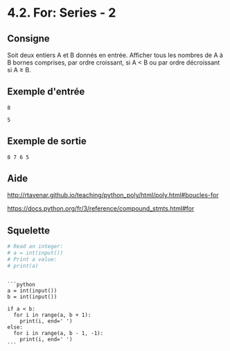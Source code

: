 # 4.2. For: Series - 2

## Consigne

Soit deux entiers A et B donnés en entrée. Afficher tous les nombres de A à B bornes comprises, par ordre croissant, si A < B ou par ordre décroissant si A ≥ B.

## Exemple d'entrée

```
8
```

```
5
```

## Exemple de sortie

```
8 7 6 5
```

## Aide

http://rtavenar.github.io/teaching/python_poly/html/poly.html#boucles-for

https://docs.python.org/fr/3/reference/compound_stmts.html#for

## Squelette

```python
# Read an integer:
# a = int(input())
# Print a value:
# print(a)
```

````{dropdown} Proposition de solution

```python
a = int(input())
b = int(input())

if a < b:
  for i in range(a, b + 1):
    print(i, end=' ')
else:
  for i in range(a, b - 1, -1):
    print(i, end=' ')
```
````
